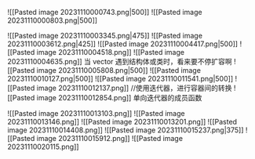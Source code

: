 ![[Pasted image 20231110000743.png|500]]
![[Pasted image 20231110000803.png|500]]

![[Pasted image 20231110003345.png|475]]
![[Pasted image 20231110003612.png|425]]
![[Pasted image 20231110004417.png|500]]
![[Pasted image 20231110004518.png]]
![[Pasted image 20231110004635.png]]
当 vector 遇到结构体或类时，看来要不停扩容啊
![[Pasted image 20231110005808.png|500]]
![[Pasted image 20231110010127.png|500]]
![[Pasted image 20231110011541.png|500]]
![[Pasted image 20231110012137.png]]
//使用迭代器，进行容器间的转换
![[Pasted image 20231110012854.png]]
单向迭代器的成员函数

![[Pasted image 20231110013103.png]]
![[Pasted image 20231110013146.png]]
![[Pasted image 20231110013201.png]]
![[Pasted image 20231110014408.png]]
![[Pasted image 20231110015237.png|375]]
![[Pasted image 20231110015912.png]]
![[Pasted image 20231110020115.png]]




